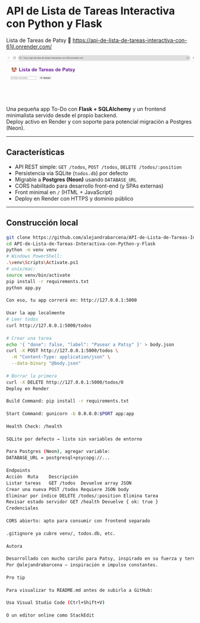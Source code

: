 # API de Lista de Tareas Interactiva con Python y Flask

Lista de Tareas de Patsy 🐶
https://api-de-lista-de-tareas-interactiva-con-61jl.onrender.com/

![Captura de pantalla de la app en Render](render.png)

Una pequeña app To-Do con **Flask + SQLAlchemy** y un frontend minimalista servido desde el propio backend.  
Deploy activo en Render y con soporte para potencial migración a Postgres (Neon).

---

##  Características

- API REST simple: `GET /todos`, `POST /todos`, `DELETE /todos/:position`
- Persistencia via SQLite (`todos.db`) por defecto
- Migrable a **Postgres (Neon)** usando `DATABASE_URL`
- CORS habilitado para desarrollo front-end (y SPAs externas)
- Front minimal en `/` (HTML + JavaScript)
- Deploy en Render con HTTPS y dominio público

---

##  Construcción local

```bash
git clone https://github.com/alejandrabarcena/API-de-Lista-de-Tareas-Interactiva-con-Python-y-Flask.git
cd API-de-Lista-de-Tareas-Interactiva-con-Python-y-Flask
python -m venv venv
# Windows PowerShell:
.\venv\Scripts\Activate.ps1
# unix/mac:
source venv/bin/activate
pip install -r requirements.txt
python app.py

Con eso, tu app correrá en: http://127.0.0.1:5000

Usar la app localmente
# Leer todos
curl http://127.0.0.1:5000/todos

# Crear una tarea
echo '{ "done": false, "label": "Pasear a Patsy" }' > body.json
curl -X POST http://127.0.0.1:5000/todos \
  -H "Content-Type: application/json" \
  --data-binary "@body.json"

# Borrar la primera
curl -X DELETE http://127.0.0.1:5000/todos/0
Deploy en Render

Build Command: pip install -r requirements.txt

Start Command: gunicorn -b 0.0.0.0:$PORT app:app

Health Check: /health

SQLite por defecto → listo sin variables de entorno

Para Postgres (Neon), agregar variable:
DATABASE_URL = postgresql+psycopg://...

Endpoints
Acción	Ruta	Descripción
Listar tareas	GET /todos	Devuelve array JSON
Crear una nueva	POST /todos	Requiere JSON body
Eliminar por índice	DELETE /todos/:position	Elimina tarea
Revisar estado servidor	GET /health	Devuelve { ok: true }
Credenciales

CORS abierto: apto para consumir con frontend separado

.gitignore ya cubre venv/, todos.db, etc.

Autora

Desarrollado con mucho cariño para Patsy, inspirado en su fuerza y ternura.
Por @alejandrabarcena — inspiración e impulso constantes.

Pro tip

Para visualizar tu README.md antes de subirlo a GitHub:

Usa Visual Studio Code (Ctrl+Shift+V)

O un editor online como StackEdit
